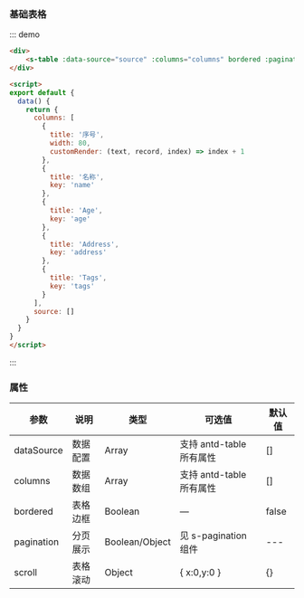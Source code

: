 ### 基础表格

::: demo

```html
<div>
	<s-table :data-source="source" :columns="columns" bordered :pagination="false"> </s-table>
</div>

<script>
export default {
  data() {
    return {
      columns: [
        {
          title: '序号',
          width: 80,
          customRender: (text, record, index) => index + 1
        },
        {
          title: '名称',
          key: 'name'
        },
        {
          title: 'Age',
          key: 'age'
        },
        {
          title: 'Address',
          key: 'address'
        },
        {
          title: 'Tags',
          key: 'tags'
        }
      ],
      source: []
    }
  }
}
</script>
```

:::

### 属性

| 参数       | 说明     | 类型           | 可选值                   | 默认值 |
| ---------- | -------- | -------------- | ------------------------ | ------ |
| dataSource | 数据配置 | Array          | 支持 antd-table 所有属性 | []     |
| columns    | 数据数组 | Array          | 支持 antd-table 所有属性 | []     |
| bordered   | 表格边框 | Boolean        | —                        | false  |
| pagination | 分页展示 | Boolean/Object | 见 s-pagination 组件   | ---    |
| scroll     | 表格滚动 | Object         | { x:0,y:0 }              | {}     |
